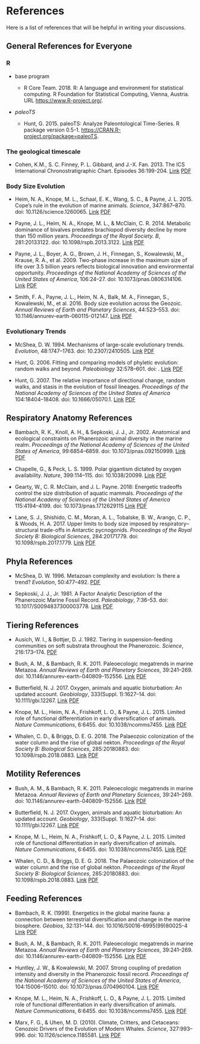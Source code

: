 # References
Here is a list of references that will be helpful in writing your discussions.

## General References for Everyone

### R
* base program
	* R Core Team. 2018. R: A language and environment for statistical computing. R Foundation for Statistical Computing, Vienna, Austria. URL https://www.R-project.org/.

* *paleoTS*
	* Hunt, G. 2015. paleoTS: Analyze Paleontological Time-Series. R package version 0.5-1. https://CRAN.R-project.org/package=paleoTS.

### The geological timescale
* Cohen, K.M., S. C. Finney, P. L. Gibbard, and J.-X. Fan. 2013. The ICS International Chronostratigraphic Chart. Episodes 36:199-204. [Link](http://www.stratigraphy.org/ICSchart/Cohen2013_Episodes.pdf) [PDF](Cohen2013.pdf)

### Body Size Evolution
* Heim, N. A., Knope, M. L., Schaal, E. K., Wang, S. C., & Payne, J. L. 2015. Cope’s rule in the evolution of marine animals. *Science*, 347:867–870. doi: 10.1126/science.1260065. [Link](http://doi.org/10.1126/science.1260065) [PDF](Heim2015.pdf)

* Payne, J. L., Heim, N. A., Knope, M. L., & McClain, C. R. 2014. Metabolic dominance of bivalves predates brachiopod diversity decline by more than 150 million years. *Proceedings of the Royal Society. B*, 281:20133122. doi: 10.1098/rspb.2013.3122. [Link](http://doi.org/10.1098/rspb.2013.3122) [PDF](Payne2014.pdf)

* Payne, J. L., Boyer, A. G., Brown, J. H., Finnegan, S., Kowalewski, M., Krause, R. A., et al. 2009. Two-phase increase in the maximum size of life over 3.5 billion years reflects biological innovation and environmental opportunity. *Proceedings of the National Academy of Sciences of the United States of America*, 106:24–27. doi: 10.1073/pnas.0806314106. [Link](http://doi.org/10.1073/pnas.0806314106) [PDF](Payne2009.pdf)

* Smith, F. A., Payne, J. L., Heim, N. A., Balk, M. A., Finnegan, S., Kowalewski, M., et al. 2016. Body size evolution across the Geozoic. *Annual Reviews of Earth and Planetary Sciences*, 44:523–553. doi: 10.1146/annurev-earth-060115-012147. [Link](http://doi.org/10.1146/annurev-earth-060115-012147) [PDF](Smith2016.pdf)

### Evolutionary Trends
* McShea, D. W. 1994. Mechanisms of large-scale evolutionary trends. *Evolution*, 48:1747–1763. doi: 10.2307/2410505. [Link](http://doi.org/10.2307/2410505) [PDF](McShea1994.pdf)

* Hunt, G. 2006. Fitting and comparing models of phyletic evolution: random walks and beyond. *Paleobiology* 32:578–601. doi: . [Link](http://doi.org/10.1666/05070.1) [PDF](Hunt2006.pdf)

* Hunt, G. 2007. The relative importance of directional change, random walks, and stasis in the evolution of fossil lineages. *Proceedings of the National Academy of Sciences of the United States of America* 104:18404–18408. doi: 10.1666/05070.1. [Link](http://doi.org/10.1073/pnas.0704088104) [PDF](Hunt2007.pdf)


## Respiratory Anatomy References
* Bambach, R. K., Knoll, A. H., & Sepkoski, J. J., Jr. 2002. Anatomical and ecological constraints on Phanerozoic animal diversity in the marine realm. *Proceedings of the National Academy of Sciences of the United States of America*, 99:6854–6859. doi: 10.1073/pnas.092150999. [Link](http://doi.org/10.1073/pnas.092150999) [PDF](Bambach2002.pdf)

* Chapelle, G., & Peck, L. S. 1999. Polar gigantism dictated by oxygen availability. *Nature*, 399:114–115. doi: 10.1038/20099. [Link](http://doi.org/10.1038/20099) [PDF](Chapelle1999.pdf)

* Gearty, W., C. R. McClain, and J. L. Payne. 2018: Energetic tradeoffs control the size distribution of aquatic mammals. *Proceedings of the National Academy of Sciences of the United States of America* 115:4194–4199. doi: 10.1073/pnas.1712629115 [Link](http://doi.org/10.1073/pnas.1712629115) [PDF](Gearty2018.pdf)

* Lane, S. J., Shishido, C. M., Moran, A. L., Tobalske, B. W., Arango, C. P., & Woods, H. A. 2017. Upper limits to body size imposed by respiratory–structural trade-offs in Antarctic pycnogonids. *Proceedings of the Royal Society B: Biological Sciences*, 284:20171779. doi: 10.1098/rspb.2017.1779. [Link](http://doi.org/10.1098/rspb.2017.1779) [PDF](Lane2017.pdf)

## Phyla References
* McShea, D. W. 1996. Metazoan complexity and evolution: Is there a trend? *Evolution*, 50:477–492. [PDF](McShea1996.pdf)

* Sepkoski, J. J., Jr. 1981. A Factor Analytic Description of the Phanerozoic Marine Fossil Record. *Paleobiology*, 7:36–53. doi: 10.1017/S0094837300003778. [Link](http://www.jstor.org/stable/2400639) [PDF](Sepkoski1981.pdf)

## Tiering References
* Ausich, W. I., & Bottjer, D. J. 1982. Tiering in suspension-feeding communities on soft substrata throughout the Phanerozoic. *Science*, 216:173–174. [PDF](Ausich1982.pdf)

* Bush, A. M., & Bambach, R. K. 2011. Paleoecologic megatrends in marine Metazoa. *Annual Reviews of Earth and Planetary Sciences*, 39:241–269. doi: 10.1146/annurev-earth-040809-152556. [Link](http://doi.org/10.1146/annurev-earth-040809-152556) [PDF](Bush2011.pdf)

* Butterfield, N. J. 2017. Oxygen, animals and aquatic bioturbation: An updated account. *Geobiology*, 333(Suppl. 1):1627–14. doi: 10.1111/gbi.12267. [Link](http://doi.org/10.1111/gbi.12267) [PDF](Butterfield2017.pdf)

* Knope, M. L., Heim, N. A., Frishkoff, L. O., & Payne, J. L. 2015. Limited role of functional differentiation in early diversification of animals. *Nature Communications*, 6:6455. doi: 10.1038/ncomms7455. [Link](http://doi.org/10.1038/ncomms7455) [PDF](Knope2015.pdf)

* Whalen, C. D., & Briggs, D. E. G. 2018. The Palaeozoic colonization of the water column and the rise of global nekton. *Proceedings of the Royal Society B: Biological Sciences*, 285:20180883. doi: 10.1098/rspb.2018.0883. [Link](http://doi.org/10.1098/rspb.2018.0883) [PDF](Whalen2018.pdf)

## Motility References
* Bush, A. M., & Bambach, R. K. 2011. Paleoecologic megatrends in marine Metazoa. *Annual Reviews of Earth and Planetary Sciences*, 39:241–269. doi: 10.1146/annurev-earth-040809-152556. [Link](http://doi.org/10.1146/annurev-earth-040809-152556) [PDF](Bush2011.pdf)

* Butterfield, N. J. 2017. Oxygen, animals and aquatic bioturbation: An updated account. *Geobiology*, 333(Suppl. 1):1627–14. doi: 10.1111/gbi.12267. [Link](http://doi.org/10.1111/gbi.12267) [PDF](Butterfield2017.pdf)

* Knope, M. L., Heim, N. A., Frishkoff, L. O., & Payne, J. L. 2015. Limited role of functional differentiation in early diversification of animals. *Nature Communications*, 6:6455. doi: 10.1038/ncomms7455. [Link](http://doi.org/10.1038/ncomms7455) [PDF](Knope2015.pdf)

* Whalen, C. D., & Briggs, D. E. G. 2018. The Palaeozoic colonization of the water column and the rise of global nekton. *Proceedings of the Royal Society B: Biological Sciences*, 285:20180883. doi: 10.1098/rspb.2018.0883. [Link](http://doi.org/10.1098/rspb.2018.0883) [PDF](Whalen2018.pdf)

## Feeding References
* Bambach, R. K. (1999). Energetics in the global marine fauna: a connection between terrestrial diversification and change in the marine biosphere. *Géobios*, 32:131–144. doi: 10.1016/S0016-6995(99)80025-4 [Link](http://doi.org/10.1016/S0016-6995(99)80025-4) [PDF](Bambach1999.pdf)

* Bush, A. M., & Bambach, R. K. 2011. Paleoecologic megatrends in marine Metazoa. *Annual Reviews of Earth and Planetary Sciences*, 39:241–269. doi: 10.1146/annurev-earth-040809-152556. [Link](http://doi.org/10.1146/annurev-earth-040809-152556) [PDF](Bush2011.pdf)

* Huntley, J. W., & Kowalewski, M. 2007. Strong coupling of predation intensity and diversity in the Phanerozoic fossil record. *Proceedings of the National Academy of Sciences of the United States of America*, 104:15006–15010. doi: 10.1073/pnas.0704960104. [Link](http://doi.org/10.1073/pnas.0704960104) [PDF](Huntley2007.pdf)

* Knope, M. L., Heim, N. A., Frishkoff, L. O., & Payne, J. L. 2015. Limited role of functional differentiation in early diversification of animals. *Nature Communications*, 6:6455. doi: 10.1038/ncomms7455. [Link](http://doi.org/10.1038/ncomms7455) [PDF](Knope2015.pdf)

* Marx, F. G., & Uhen, M. D. (2010). Climate, Critters, and Cetaceans: Cenozoic Drivers of the Evolution of Modern Whales. *Science*, 327:993–996. doi: 10.1126/science.1185581. [Link](http://doi.org/10.1126/science.1185581) [PDF](Marx2010.pdf)